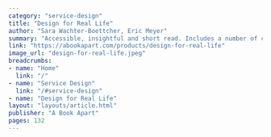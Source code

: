 ```yaml
---
category: "service-design"
title: "Design for Real Life"
author: "Sara Wachter-Boettcher, Eric Meyer"
summary: "Accessible, insightful and short read. Includes a number of case studies showcasing just why inclusive and compassionate thinking is instrumental in designing services."
link: "https://abookapart.com/products/design-for-real-life"
image_url: "design-for-real-life.jpeg"
breadcrumbs:
- name: "Home"
  link: "/"
- name: "Service Design"
  link: "/#service-design"
- name: "Design for Real Life"
layout: "layouts/article.html"
publisher: "A Book Apart"
pages: 132
---
```

